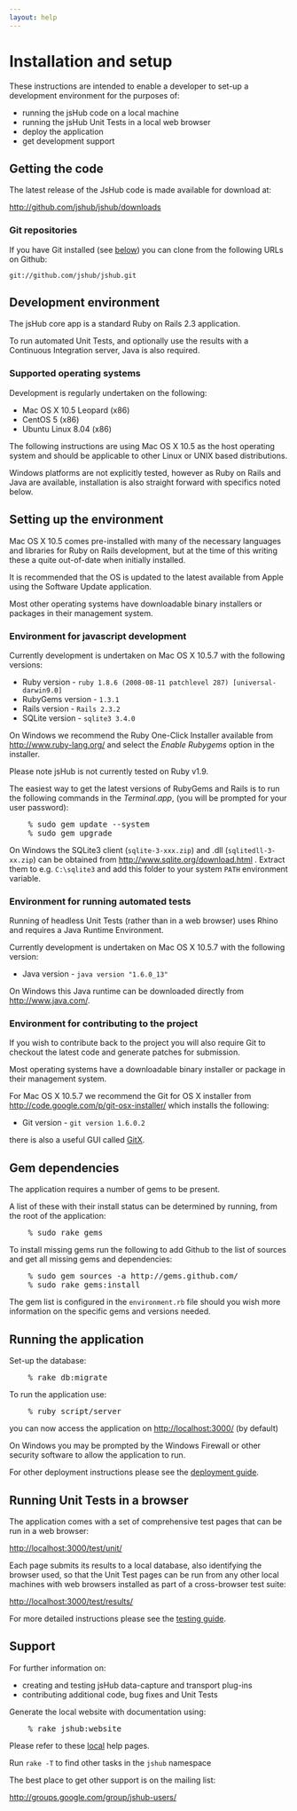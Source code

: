 ```yaml
---
layout: help
---
```


# Installation and setup

These instructions are intended to enable a developer to set-up a development environment for the purposes of:

* running the jsHub code on a local machine
* running the jsHub Unit Tests in a local web browser
* deploy the application
* get development support
 
## Getting the code

The latest release of the JsHub code is made available for download at:

<http://github.com/jshub/jshub/downloads>

### Git repositories

If you have Git installed (see [below](#environment_for_contributing_to_the_project)) you can clone from the following URLs on Github:

    git://github.com/jshub/jshub.git

## Development environment

The jsHub core app is a standard Ruby on Rails 2.3 application.

To run automated Unit Tests, and optionally use the results with a Continuous Integration server, Java is also required.

### Supported operating systems

Development is regularly undertaken on the following:

* Mac OS X 10.5 Leopard (x86) 
* CentOS 5 (x86)
* Ubuntu Linux 8.04 (x86)
 
The following instructions are using Mac OS X 10.5 as the host operating system and should be applicable to other Linux or UNIX based distributions.

Windows platforms are not explicitly tested, however as Ruby on Rails and Java are available, installation is also straight forward with specifics noted below.

## Setting up the environment

Mac OS X 10.5 comes pre-installed with many of the necessary languages and libraries for Ruby on Rails development, but at the time of this writing these a quite out-of-date when initially installed.

It is recommended that the OS is updated to the latest available from Apple using the Software Update application.

Most other operating systems have downloadable binary installers or packages in their management system.

### Environment for javascript development

Currently development is undertaken on Mac OS X 10.5.7 with the following versions:

* Ruby version     - `ruby 1.8.6 (2008-08-11 patchlevel 287) [universal-darwin9.0]`
* RubyGems version - `1.3.1`
* Rails version    - `Rails 2.3.2`
* SQLite version   - `sqlite3 3.4.0`

On Windows we recommend the Ruby One-Click Installer available from <http://www.ruby-lang.org/> and select the *Enable Rubygems* option in the installer.

Please note jsHub is not currently tested on Ruby v1.9.

The easiest way to get the latest versions of RubyGems and Rails is to run the following commands in the *Terminal.app*, (you will be prompted for your user password):

<pre class="brush: bash; light: true;">
    % sudo gem update --system
    % sudo gem upgrade
</pre>
  
On Windows the SQLite3 client (`sqlite-3-xxx.zip`) and .dll (`sqlitedll-3-xx.zip`) can be obtained from <http://www.sqlite.org/download.html> . Extract them to e.g. `C:\sqlite3` and add this folder to your system `PATH` environment variable.

### Environment for running automated tests
 
Running of headless Unit Tests (rather than in a web browser) uses Rhino and requires a Java Runtime Environment.

Currently development is undertaken on Mac OS X 10.5.7 with the following version:

* Java version - `java version "1.6.0_13"`

On Windows this Java runtime can be downloaded directly from <http://www.java.com/>.

### Environment for contributing to the project
                   
If you wish to contribute back to the project you will also require Git to checkout the latest code and generate patches for submission.

Most operating systems have a downloadable binary installer or package in their management system.

For Mac OS X 10.5.7 we recommend the Git for OS X installer from <http://code.google.com/p/git-osx-installer/> which installs the following:

* Git version  - `git version 1.6.0.2`
 
there is also a useful GUI called [GitX](http://gitx.frim.nl/).

## Gem dependencies

The application requires a number of gems to be present.

A list of these with their install status can be determined by running, from the root of the application:

<pre class="brush: bash; light: true;">
    % sudo rake gems
</pre>

To install missing gems run the following to add Github to the list of sources and get all missing gems and dependencies:

<pre class="brush: bash; light: true;">
    % sudo gem sources -a http://gems.github.com/
    % sudo rake gems:install
</pre>
  
The gem list is configured in the `environment.rb` file should you wish more information on the specific gems and versions needed.

## Running the application

Set-up the database:

<pre class="brush: bash; light: true;">
    % rake db:migrate
</pre>

To run the application use:

<pre class="brush: bash; light: true;">
    % ruby script/server
</pre>

you can now access the application on <http://localhost:3000/> (by default)

On Windows you may be prompted by the Windows Firewall or other security software to allow the application to run.

For other deployment instructions please see the [deployment guide](deployment.html).

## Running Unit Tests in a browser

The application comes with a set of comprehensive test pages that can be run in a web browser:

<http://localhost:3000/test/unit/>

Each page submits its results to a local database, also identifying the browser used, so that the Unit Test pages can be run from any other local machines with web browsers installed as part of a cross-browser test suite:

<http://localhost:3000/test/results/>

For more detailed instructions please see the [testing guide](testing.html).

## Support

For further information on:

* creating and testing jsHub data-capture and transport plug-ins
* contributing additional code, bug fixes and Unit Tests

Generate the local website with documentation using:

<pre class="brush: bash; light: true;">
    % rake jshub:website
</pre>

Please refer to these [local](index.html) help pages.

Run `rake -T` to find other tasks in the `jshub` namespace

The best place to get other support is on the mailing list:

<http://groups.google.com/group/jshub-users/>
